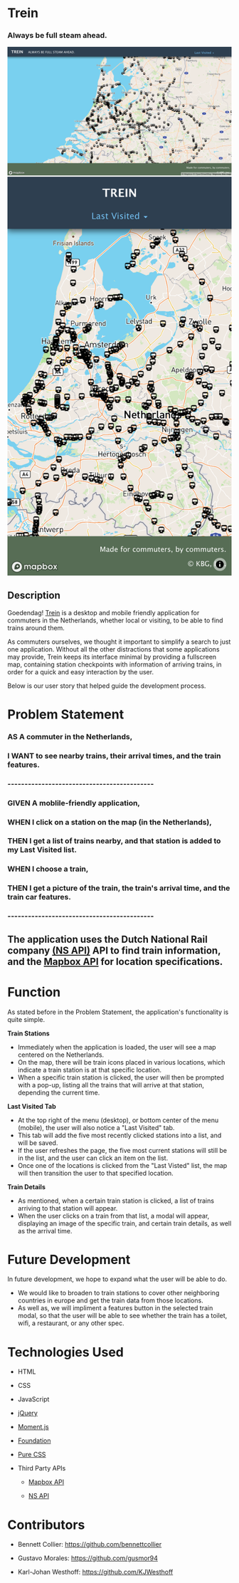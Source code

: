 # Trein
### Always be full steam ahead.

![Trein desktop screenshot](./assets/images/trein-desktop-screenshot.png)  
![Trein mobile screenshot](./assets/images/trein-mobile-screenshot.png)

## Description

Goedendag! [Trein](https://kjwesthoff.github.io/GroupChallenge1/) is a desktop and mobile friendly application for commuters in the Netherlands, whether local or visiting, to be able to find trains around them. 

As commuters ourselves, we thought it important to simplify a search to just one application. Without all the other distractions that some applications may provide, Trein keeps its interface minimal by  providing a fullscreen map, containing station checkpoints with information of arriving trains, in order for a quick and easy interaction by the user. 

Below is our user story that helped guide the development process.
 
# Problem Statement

### **AS A** commuter in the Netherlands,
### **I WANT** to see nearby trains, their arrival times, and the train features.
### -------------------------------------------

### **GIVEN** A moblile-friendly application,
### **WHEN** I click on a station on the map (in the Netherlands),
### **THEN** I get a list of trains nearby, and that station is added to my Last Visited list.  
### **WHEN** I choose a train,
### **THEN** I get a picture of the train, the train's arrival time, and the train car features. 
### -------------------------------------------
## The application uses the Dutch National Rail company [(NS API)](https://www.ns.nl/en/travel-information/ns-api) API to find train information, and the [Mapbox API](https://www.mapbox.com/) for location specifications.

# Function
As stated before in the Problem Statement, the application's functionality is quite simple.

**Train Stations**

* Immediately when the application is loaded, the user will see a map centered on the Netherlands.
* On the map, there will be train icons placed in various locations, which indicate a train station is at that specific location.
* When a specific train station is clicked, the user will then be prompted with a pop-up, listing all the trains that will arrive at that station, depending the current time. 

**Last Visited Tab**

* At the top right of the menu (desktop), or bottom center of the menu (mobile), the user will also notice a "Last Visited" tab. 
* This tab will add the five most recently clicked stations into a list, and will be saved. 
* If the user refreshes the page, the five most current stations will still be in the list, and the user can click an item on the list. 
* Once one of the locations is clicked from the "Last Visted" list, the map will then transition the user to that specified location.

**Train Details**

* As mentioned, when a certain train station is clicked, a list of trains arriving to that station will appear.
* When the user clicks on a train from that list, a modal will appear, displaying an image of the specific train, and certain train details, as well as the arrival time.

# Future Development

In future development, we hope to expand what the user will be able to do. 
* We would like to broaden to train stations to cover other neighboring countries in europe and get the train data from those locations. 
* As well as, we will impliment a features button in the selected train modal, so that the user will be able to see whether the train has a toilet, wifi, a restaurant, or any other spec.

# Technologies Used 

* HTML

* CSS 

* JavaScript

* [jQuery](https://jquery.com/)

* [Moment.js](https://momentjs.com/)

* [Foundation](https://get.foundation/index.html)

* [Pure CSS](https://purecss.io/)

* Third Party APIs 
    
    * [Mapbox API](https://www.mapbox.com/)
    
    * [NS API](https://www.ns.nl/en/travel-information/ns-api)

# Contributors

* Bennett Collier:
    https://github.com/bennettcollier

* Gustavo Morales:
    https://github.com/gusmor94

* Karl-Johan Westhoff:
     https://github.com/KJWesthoff



 





